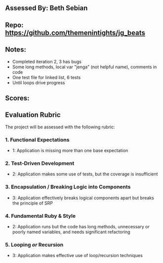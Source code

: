 ## Assessed By: Beth Sebian

## Repo: https://github.com/themenintights/jg_beats

## Notes:
* Completed iteration 2, 3 has bugs
* Some long methods, local var "jenga" (not helpful name), comments in code
* One test file for linked list, 6 tests
* Until loops drive progress

## Scores:


## Evaluation Rubric

The project will be assessed with the following rubric:

### 1. Functional Expectations
* 1: Application is missing more than one base expectation

### 2. Test-Driven Development
* 2: Application makes some use of tests, but the coverage is insufficient

### 3. Encapsulation / Breaking Logic into Components
* 3: Application effectively breaks logical components apart but breaks the principle of SRP

### 4. Fundamental Ruby & Style
* 2:  Application runs but the code has long methods, unnecessary or poorly named variables, and needs significant refactoring

### 5. Looping *or* Recursion
* 3: Application makes effective use of loop/recursion techniques
